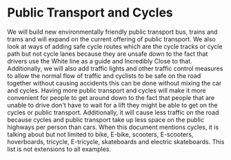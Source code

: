 
Public Transport and Cycles
============================

We will build new environmentally friendly public transport bus, trains and trams and will expand on the current offering of public transport.
We also look at ways of adding safe cycle routes which are the cycle tracks or cycle path but not cycle lanes because they are unsafe down to the fact that drivers use the White line as a guide and Incredibly Close to that. Additionally, we will also add traffic lights and other traffic control measures to allow the normal flow of traffic and cyclists to be safe on the road together without causing accidents this can be done without mixing the car and cycles.
Having more public transport and cycles will make it more convenient for people to get around down to the fact that people that are unable to drive don't have to wait for a lift they might be able to get on the cycles or public transport. Additionally, it will cause less traffic on the road because cycles and public transport take up less space on the public highways per person than cars.
When this document mentions cycles, it is talking about but not limited to bike, E-bike, scooters, E-scooters, hoverboards, tricycle, E-tricycle, skateboards and electric skateboards. This list is not extensions to all examples.
